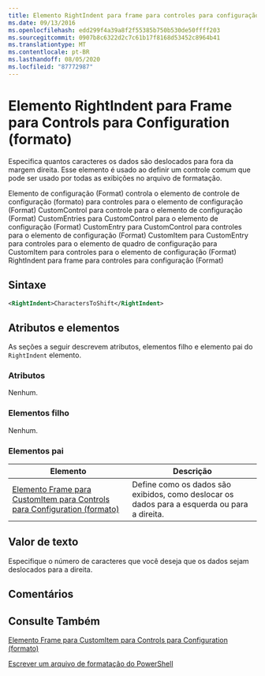 ```yaml
---
title: Elemento RightIndent para frame para controles para configuração (Format) | Microsoft Docs
ms.date: 09/13/2016
ms.openlocfilehash: edd299f4a39a8f2f55385b750b530de50ffff203
ms.sourcegitcommit: 0907b8c6322d2c7c61b17f8168d53452c8964b41
ms.translationtype: MT
ms.contentlocale: pt-BR
ms.lasthandoff: 08/05/2020
ms.locfileid: "87772987"
---
```

# <a name="rightindent-element-for-frame-for-controls-for-configuration-format"></a>Elemento RightIndent para Frame para Controls para Configuration (formato)

Especifica quantos caracteres os dados são deslocados para fora da margem direita. Esse elemento é usado ao definir um controle comum que pode ser usado por todas as exibições no arquivo de formatação.

Elemento de configuração (Format) controla o elemento de controle de configuração (formato) para controles para o elemento de configuração (Format) CustomControl para controle para o elemento de configuração (Format) CustomEntries para CustomControl para o elemento de configuração (Format) CustomEntry para CustomControl para controles para o elemento de configuração (Format) CustomItem para CustomEntry para controles para o elemento de quadro de configuração para CustomItem para controles para o elemento de configuração (Format) RightIndent para frame para controles para configuração (Format)

## <a name="syntax"></a>Sintaxe

```xml
<RightIndent>CharactersToShift</RightIndent>
```

## <a name="attributes-and-elements"></a>Atributos e elementos

As seções a seguir descrevem atributos, elementos filho e elemento pai do `RightIndent` elemento.

### <a name="attributes"></a>Atributos

Nenhum.

### <a name="child-elements"></a>Elementos filho

Nenhum.

### <a name="parent-elements"></a>Elementos pai

|Elemento|Descrição|
|-------------|-----------------|
|[Elemento Frame para CustomItem para Controls para Configuration (formato)](./frame-element-for-customitem-for-controls-for-configuration-format.md)|Define como os dados são exibidos, como deslocar os dados para a esquerda ou para a direita.|

## <a name="text-value"></a>Valor de texto

Especifique o número de caracteres que você deseja que os dados sejam deslocados para a direita.

## <a name="remarks"></a>Comentários

## <a name="see-also"></a>Consulte Também

[Elemento Frame para CustomItem para Controls para Configuration (formato)](./frame-element-for-customitem-for-controls-for-configuration-format.md)

[Escrever um arquivo de formatação do PowerShell](./writing-a-powershell-formatting-file.md)

